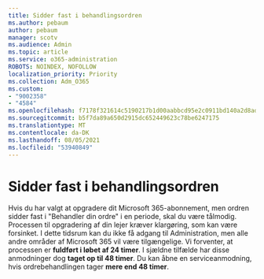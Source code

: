 ```yaml
---
title: Sidder fast i behandlingsordren
ms.author: pebaum
author: pebaum
manager: scotv
ms.audience: Admin
ms.topic: article
ms.service: o365-administration
ROBOTS: NOINDEX, NOFOLLOW
localization_priority: Priority
ms.collection: Adm_O365
ms.custom:
- "9002358"
- "4584"
ms.openlocfilehash: f7178f321614c5190217b1d00aabbcd95e2c0911bd140a2d8ad455665ac5b73b
ms.sourcegitcommit: b5f7da89a650d2915dc652449623c78be6247175
ms.translationtype: MT
ms.contentlocale: da-DK
ms.lasthandoff: 08/05/2021
ms.locfileid: "53940849"
---
```

# <a name="stuck-on-processing-order"></a>Sidder fast i behandlingsordren

Hvis du har valgt at opgradere dit Microsoft 365-abonnement, men ordren sidder fast i "Behandler din ordre" i en periode, skal du være tålmodig. Processen til opgradering af din lejer kræver klargøring, som kan være forsinket. I dette tidsrum kan du ikke få adgang til Administration, men alle andre områder af Microsoft 365 vil være tilgængelige. Vi forventer, at processen er **fuldført i løbet af 24 timer**. I sjældne tilfælde har disse anmodninger dog **taget op til 48 timer**. Du kan åbne en serviceanmodning, hvis ordrebehandlingen tager **mere end 48 timer**.
